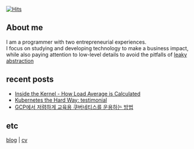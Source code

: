 [![Hits](https://hits.seeyoufarm.com/api/count/incr/badge.svg?url=https%3A%2F%2Fgithub.com%2FDarrenKwonDev)](https://hits.seeyoufarm.com)  

<!--
# [![Top Langs](https://github-readme-stats.vercel.app/api/top-langs/?username=DarrenKwonDev&layout=compact)](https://github.com/DarrenKwonDev)  
-->

## About me

I am a programmer with two entrepreneurial experiences.  
I focus on studying and developing technology to make a business impact,  
while also paying attention to low-level details to avoid the pitfalls of [leaky abstraction](https://www.joelonsoftware.com/2002/11/11/the-law-of-leaky-abstractions/)    

## recent posts

- [Inside the Kernel - How Load Average is Calculated](https://darrenkwondev.github.io/posts/2023-12-28_kernel_study_03.md/)
- [Kubernetes the Hard Way: testimonial](https://darrenkwondev.github.io/posts/2023-12-31_kubernetes-the-hard-way-explained/)
- [GCP에서 저렴하게 교육용 쿠버네티스를 운용하는 방법](https://darrenkwondev.github.io/posts/2024-01-06-cheap_k8s/)  

## etc
[blog](https://darrenkwondev.github.io/)  |  [cv](https://github.com/DarrenKwonDev/resume/blob/master/%EA%B6%8C%EC%88%98%ED%9B%88_cv_kor.pdf)  


